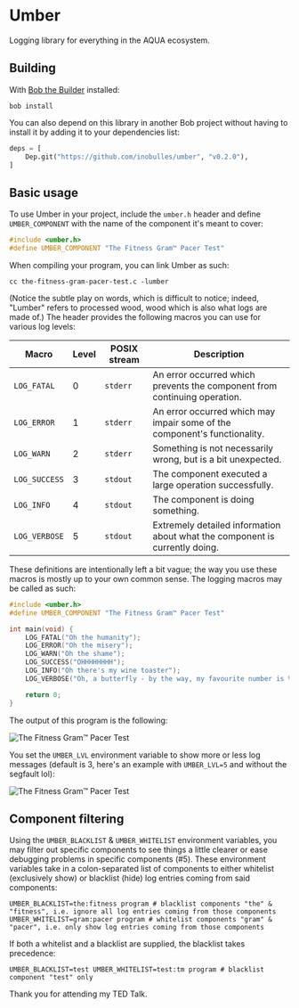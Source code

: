 # Umber

Logging library for everything in the AQUA ecosystem.

## Building

With [Bob the Builder](https://github.com/inobulles/bob) installed:

```console
bob install
```

You can also depend on this library in another Bob project without having to install it by adding it to your dependencies list:

```py
deps = [
	Dep.git("https://github.com/inobulles/umber", "v0.2.0"),
]
```

## Basic usage

To use Umber in your project, include the `umber.h` header and define `UMBER_COMPONENT` with the name of the component it's meant to cover:

```c
#include <umber.h>
#define UMBER_COMPONENT "The Fitness Gram™ Pacer Test"
```

When compiling your program, you can link Umber as such:

```console
cc the-fitness-gram-pacer-test.c -lumber
```

(Notice the subtle play on words, which is difficult to notice; indeed, "Lumber" refers to processed wood, wood which is also what logs are made of.)
The header provides the following macros you can use for various log levels:

|Macro        |Level|POSIX stream|Description|
|-------------|-----|------------|-----------|
|`LOG_FATAL`  |0    |`stderr`    |An error occurred which prevents the component from continuing operation.|
|`LOG_ERROR`  |1    |`stderr`    |An error occurred which may impair some of the component's functionality.|
|`LOG_WARN`   |2    |`stderr`    |Something is not necessarily wrong, but is a bit unexpected.|
|`LOG_SUCCESS`|3    |`stdout`    |The component executed a large operation successfully.|
|`LOG_INFO`   |4    |`stdout`    |The component is doing something.|
|`LOG_VERBOSE`|5    |`stdout`    |Extremely detailed information about what the component is currently doing.|

These definitions are intentionally left a bit vague; the way you use these macros is mostly up to your own common sense.
The logging macros may be called as such:

```c
#include <umber.h>
#define UMBER_COMPONENT "The Fitness Gram™ Pacer Test"

int main(void) {
	LOG_FATAL("Oh the humanity");
	LOG_ERROR("Oh the misery");
	LOG_WARN("Oh the shame");
	LOG_SUCCESS("OHHHHHHHH");
	LOG_INFO("Oh there's my wine toaster");
	LOG_VERBOSE("Oh, a butterfly - by the way, my favourite number is %d", *(volatile int*) 0);

	return 0;
}
```

The output of this program is the following:

![The Fitness Gram™ Pacer Test](pics/out.png)

You set the `UMBER_LVL` environment variable to show more or less log messages (default is 3, here's an example with `UMBER_LVL=5` and without the segfault lol):

![The Fitness Gram™ Pacer Test](pics/lvl-out.png)

## Component filtering

Using the `UMBER_BLACKLIST` & `UMBER_WHITELIST` environment variables, you may filter out specific components to see things a little clearer or ease debugging problems in specific components (#5).
These environment variables take in a colon-separated list of components to either whitelist (exclusively show) or blacklist (hide) log entries coming from said components:

```console
UMBER_BLACKLIST=the:fitness program # blacklist components "the" & "fitness", i.e. ignore all log entries coming from those components
UMBER_WHITELIST=gram:pacer program # whitelist components "gram" & "pacer", i.e. only show log entries coming from those components
```

If both a whitelist and a blacklist are supplied, the blacklist takes precedence:

```components
UMBER_BLACKLIST=test UMBER_WHITELIST=test:tm program # blacklist component "test" only
```

Thank you for attending my TED Talk.
